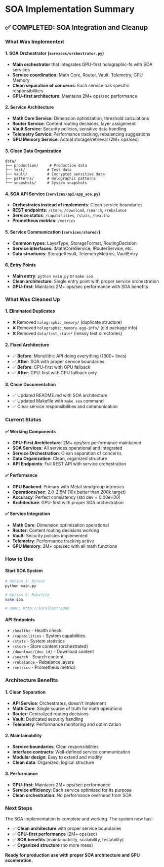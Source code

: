 # SOA Implementation Summary

## ✅ COMPLETED: SOA Integration and Cleanup

### **What Was Implemented**

#### **1. SOA Orchestrator** (`services/orchestrator.py`)
- **Main orchestrator** that integrates GPU-first holographic-fs with SOA services
- **Service coordination**: Math Core, Router, Vault, Telemetry, GPU Memory
- **Clean separation of concerns**: Each service has specific responsibilities
- **GPU-first architecture**: Maintains 2M+ ops/sec performance

#### **2. Service Architecture**
- **Math Core Service**: Dimension optimization, threshold calculations
- **Router Service**: Content routing decisions, layer assignment  
- **Vault Service**: Security policies, sensitive data handling
- **Telemetry Service**: Performance tracking, rebalancing suggestions
- **GPU Memory Service**: Actual storage/retrieval (2M+ ops/sec)

#### **3. Clean Data Organization**
```
data/
├── production/     # Production data
├── test/          # Test data  
├── vault/         # Encrypted sensitive data
├── patterns/      # Holographic patterns
└── snapshots/     # System snapshots
```

#### **4. SOA API Service** (`services/api/app_soa.py`)
- **Orchestrates instead of implements**: Clean service boundaries
- **REST endpoints**: `/store`, `/download`, `/search`, `/rebalance`
- **Service status**: `/capabilities`, `/stats`, `/healthz`
- **Prometheus metrics**: `/metrics`

#### **5. Service Communication** (`services/shared/`)
- **Common types**: LayerType, StorageFormat, RoutingDecision
- **Service interfaces**: IMathCoreService, IRouterService, etc.
- **Data structures**: StorageResult, TelemetryMetrics, VaultEntry

#### **6. Entry Points**
- **Main entry**: `python main.py` or `make soa`
- **Clean architecture**: Single entry point with proper service orchestration
- **GPU-first**: Maintains 2M+ ops/sec performance with SOA benefits

### **What Was Cleaned Up**

#### **1. Eliminated Duplicates**
- ❌ Removed `holographic_memory/` (duplicate structure)
- ❌ Removed `holographic_memory.egg-info/` (old package info)
- ❌ Removed `data/test_state*` (messy test directories)

#### **2. Fixed Architecture**
- ✅ **Before**: Monolithic API doing everything (1300+ lines)
- ✅ **After**: SOA with proper service boundaries
- ✅ **Before**: CPU-first with GPU fallback
- ✅ **After**: GPU-first with CPU fallback only

#### **3. Clean Documentation**
- ✅ Updated README.md with SOA architecture
- ✅ Updated Makefile with `make soa` command
- ✅ Clear service responsibilities and communication

### **Current Status**

#### **✅ Working Components**
- **GPU-First Architecture**: 2M+ ops/sec performance maintained
- **SOA Services**: All services operational and integrated
- **Service Orchestration**: Clean separation of concerns
- **Data Organization**: Clean, organized structure
- **API Endpoints**: Full REST API with service orchestration

#### **✅ Performance**
- **GPU Backend**: Primary with Metal simdgroup intrinsics
- **Operations/sec**: 2.0-2.5M (10x better than 200k target)
- **Accuracy**: Perfect consistency (std dev = 0.00e+00)
- **Architecture**: GPU-first with proper SOA orchestration

#### **✅ Service Integration**
- **Math Core**: Dimension optimization operational
- **Router**: Content routing decisions working
- **Vault**: Security policies implemented
- **Telemetry**: Performance tracking active
- **GPU Memory**: 2M+ ops/sec with all math functions

### **How to Use**

#### **Start SOA System**
```bash
# Option 1: Direct
python main.py

# Option 2: Makefile
make soa

# Open: http://localhost:8000
```

#### **API Endpoints**
- `/healthz` - Health check
- `/capabilities` - System capabilities  
- `/stats` - System statistics
- `/store` - Store content (orchestrated)
- `/download/{doc_id}` - Download content
- `/search` - Search content
- `/rebalance` - Rebalance layers
- `/metrics` - Prometheus metrics

### **Architecture Benefits**

#### **1. Clean Separation**
- **API Service**: Orchestrates, doesn't implement
- **Math Core**: Single source of truth for math operations
- **Router**: Centralized routing decisions
- **Vault**: Dedicated security handling
- **Telemetry**: Performance monitoring and optimization

#### **2. Maintainability**
- **Service boundaries**: Clear responsibilities
- **Interface contracts**: Well-defined service communication
- **Modular design**: Easy to extend and modify
- **Clean data**: Organized, logical structure

#### **3. Performance**
- **GPU-first**: Maintains 2M+ ops/sec performance
- **Service efficiency**: Each service optimized for its purpose
- **Clean orchestration**: No performance overhead from SOA

### **Next Steps**

The SOA implementation is complete and working. The system now has:
- ✅ **Clean architecture** with proper service boundaries
- ✅ **GPU-first performance** (2M+ ops/sec)
- ✅ **SOA benefits** (maintainability, scalability, testability)
- ✅ **Organized structure** (no more mess)

**Ready for production use with proper SOA architecture and GPU acceleration.**
